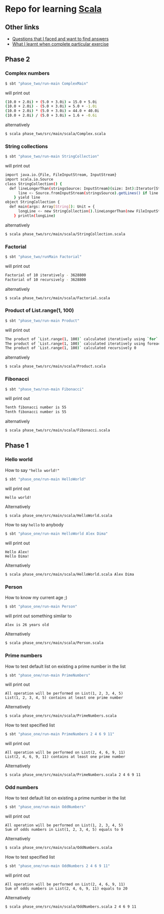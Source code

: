 # Repo for learning [Scala](http://scala-lang.org)

## Other links
* [Questions that I faced and want to find answers](QUESTIONS.md)
* [What I learnt when complete particular exercise](WHAT-I-LEARNT.md)

## Phase 2

### Complex numbers

```sh
$ sbt "phase_two/run-main ComplexMain"
```

will print out

```sh
(10.0 + 2.0i) + (5.0 + 3.0i) = 15.0 + 5.0i
(10.0 + 2.0i) - (5.0 + 3.0i) = 5.0 + -1.0i
(10.0 + 2.0i) * (5.0 + 3.0i) = 44.0 + 40.0i
(10.0 + 2.0i) / (5.0 + 3.0i) = 1.6 + -0.6i
```

alternatively

```sh
$ scala phase_two/src/main/scala/Complex.scala
```

### String collections

```sh
$ sbt "phase_two/run-main StringCollection"
```

will print out

```sh
import java.io.{File, FileInputStream, InputStream}
import scala.io.Source
class StringCollection() {
  def lineLongerThan(stringsSource: InputStream)(size: Int):Iterator[String] = {
      line <- Source.fromInputStream(stringsSource).getLines() if line.length > size
    } yield line
object StringCollection {
  def main(args: Array[String]): Unit = {
      longLine <- new StringCollection().lineLongerThan(new FileInputStream("./phase_two/src/main/scala/StringCollection.scala"))(10)
    } println(longLine)
```

alternatively

```sh
$ scala phase_two/src/main/scala/StringCollection.scala
```

### Factorial

```sh
$ sbt "phase_two/runMain Factorial"
```

will print out

```sh
Factorial of 10 iteratively - 3628800
Factorial of 10 recursively - 3628800
```
alternatively

```sh
$ scala phase_two/src/main/scala/Factorial.scala
```

### Product of List.range(1, 100)

```sh
$ sbt "phase_two/run-main Product"
```

will print out

```sh
The product of `List.range(1, 100)` calculated iteratively using `for` 0
The product of `List.range(1, 100)` calculated iteratively using foreach 0
The product of `List.range(1, 100)` calculated recursively 0
```

alternatively

```sh
$ scala phase_two/src/main/scala/Product.scala
```

### Fibonacci

```sh
$ sbt "phase_two/run-main Fibonacci"
```

will print out

```sh
Tenth fibonacci number is 55
Tenth fibonacci number is 55
```

alternatively

```sh
$ scala phase_two/src/main/scala/Fibonacci.scala
```

## Phase 1

### Hello world

How to say `"hello world!"`

```sh
$ sbt "phase_one/run-main HelloWorld"
```

will print out

```
Hello world!
```

Alternatively

```sh
$ scala phase_one/src/main/scala/HelloWorld.scala
```

How to say `hello` to anybody

```sh
$ sbt "phase_one/run-main HelloWorld Alex Dima"
```

will print out

```
Hello Alex!
Hello Dima!
```

Alternatively

```sh
$ scala phase_one/src/main/scala/HelloWorld.scala Alex Dima
```

### Person

How to know my current age ;)

```sh
$ sbt "phase_one/run-main Person"
```

will print out something similar to

```
Alex is 26 years old
```

Alternatively

```sh
$ scala phase_one/src/main/scala/Person.scala
```

### Prime numbers

How to test default list on existing a prime number in the list

```sh
$ sbt "phase_one/run-main PrimeNumbers"
```

will print out

```
All operation will be performed on List(1, 2, 3, 4, 5)
List(1, 2, 3, 4, 5) contains at least one prime number
```

Alternatively

```sh
$ scala phase_one/src/main/scala/PrimeNumbers.scala
```

How to test specified list

```sh
$ sbt "phase_one/run-main PrimeNumbers 2 4 6 9 11"
```

will print out

```
All operation will be performed on List(2, 4, 6, 9, 11)
List(2, 4, 6, 9, 11) contains at least one prime number
```

Alternatively

```sh
$ scala phase_one/src/main/scala/PrimeNumbers.scala 2 4 6 9 11
```

### Odd numbers

How to test default list on existing a prime number in the list

```sh
$ sbt "phase_one/run-main OddNumbers"
```

will print out

```
All operation will be performed on List(1, 2, 3, 4, 5)
Sum of odds numbers in List(1, 2, 3, 4, 5) equals to 9
```

Alternatively

```sh
$ scala phase_one/src/main/scala/OddNumbers.scala
```

How to test specified list

```sh
$ sbt "phase_one/run-main OddNumbers 2 4 6 9 11"
```

will print out

```
All operation will be performed on List(2, 4, 6, 9, 11)
Sum of odds numbers in List(2, 4, 6, 9, 11) equals to 20
```

Alternatively

```sh
$ scala phase_one/src/main/scala/OddNumbers.scala 2 4 6 9 11
```
